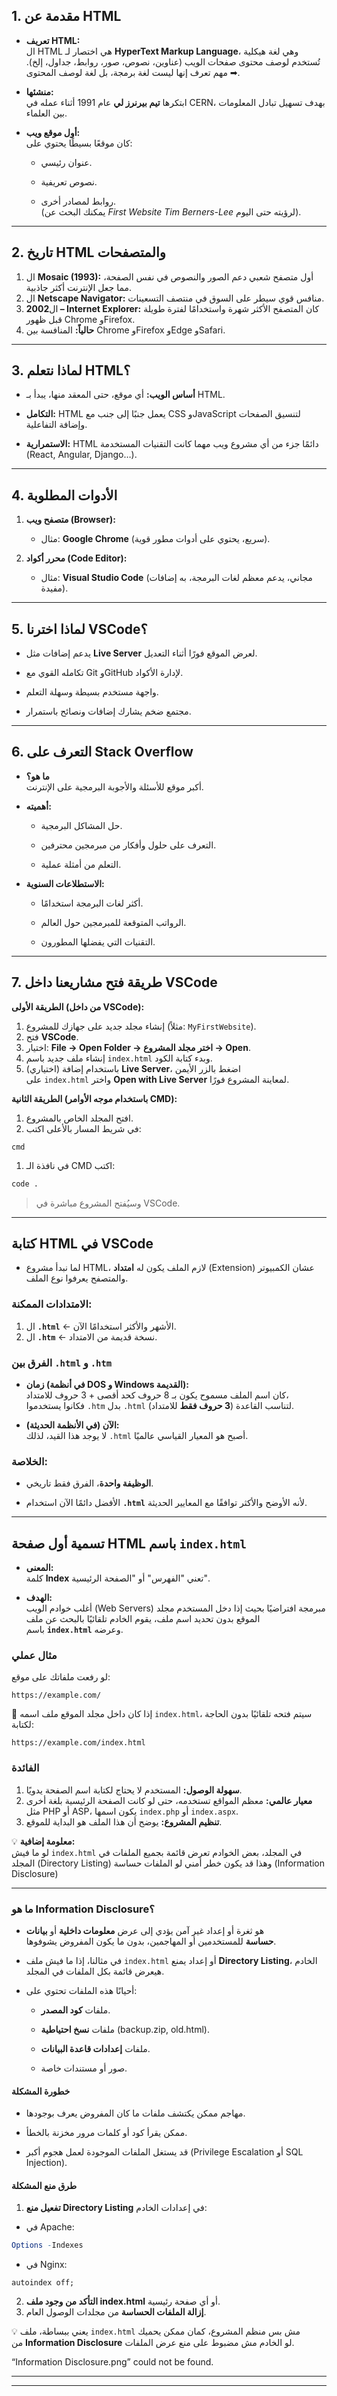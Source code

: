 ## **1. مقدمة عن HTML**

- **تعريف HTML:**  
    ال HTML هي اختصار لـ **HyperText Markup Language**، وهي لغة هيكلية تُستخدم لوصف محتوى صفحات الويب (عناوين، نصوص، صور، روابط، جداول، إلخ). ➡ مهم تعرف إنها ليست لغة برمجة، بل لغة لوصف المحتوى.  
    
- **منشئها:**  
    ابتكرها **تيم بيرنرز لي** عام 1991 أثناء عمله في CERN، بهدف تسهيل تبادل المعلومات بين العلماء.  
    
- **أول موقع ويب:**  
    كان موقعًا بسيطًا يحتوي على:
    - عنوان رئيسي.  
        
    - نصوص تعريفية.  
        
    - روابط لمصادر أخرى.  
        (يمكنك البحث عن _First Website Tim Berners-Lee_ لرؤيته حتى اليوم).  
        

---

## **2. تاريخ HTML والمتصفحات**

1. ال **Mosaic (1993):** أول متصفح شعبي دعم الصور والنصوص في نفس الصفحة، مما جعل الإنترنت أكثر جاذبية.
2. ال **Netscape Navigator:** منافس قوي سيطر على السوق في منتصف التسعينات.
3. ال**2002 – Internet Explorer:** كان المتصفح الأكثر شهرة واستخدامًا لفترة طويلة قبل ظهور Chrome وFirefox.
4. **حالياً:** المنافسة بين Chrome وFirefox وEdge وSafari.

---

## **3. لماذا نتعلم HTML؟**

- **أساس الويب:** أي موقع، حتى المعقد منها، يبدأ بـ HTML.  
    
- **التكامل:** HTML يعمل جنبًا إلى جنب مع CSS وJavaScript لتنسيق الصفحات وإضافة التفاعلية.  
    
- **الاستمرارية:** HTML دائمًا جزء من أي مشروع ويب مهما كانت التقنيات المستخدمة (React, Angular, Django…).  
    

---

## **4. الأدوات المطلوبة**

1. **متصفح ويب (Browser):**
    
    - مثال: **Google Chrome** (سريع، يحتوي على أدوات مطور قوية).  
        
2. **محرر أكواد (Code Editor):**
    
    - مثال: **Visual Studio Code** (مجاني، يدعم معظم لغات البرمجة، به إضافات مفيدة).  
        

---

## **5. لماذا اخترنا VSCode؟**

- يدعم إضافات مثل **Live Server** لعرض الموقع فورًا أثناء التعديل.  
    
- تكامله القوي مع Git وGitHub لإدارة الأكواد.  
    
- واجهة مستخدم بسيطة وسهلة التعلم.  
    
- مجتمع ضخم يشارك إضافات ونصائح باستمرار.

---

## **6. التعرف على Stack Overflow**

- **ما هو؟**  
    أكبر موقع للأسئلة والأجوبة البرمجية على الإنترنت.  
    
- **أهميته:**
    - حل المشاكل البرمجية.  
        
    - التعرف على حلول وأفكار من مبرمجين محترفين.  
        
    - التعلم من أمثلة عملية.  
        
- **الاستطلاعات السنوية:**
    - أكثر لغات البرمجة استخدامًا.  
        
    - الرواتب المتوقعة للمبرمجين حول العالم.  
        
    - التقنيات التي يفضلها المطورون.

---

## **7. طريقة فتح مشاريعنا داخل VSCode**

**الطريقة الأولى (من داخل VSCode):**

1. إنشاء مجلد جديد على جهازك للمشروع (مثلاً: `MyFirstWebsite`).
2. فتح **VSCode**.
3. اختيار: **File → Open Folder → اختر مجلد المشروع → Open**.
4. إنشاء ملف جديد باسم `index.html` وبدء كتابة الكود.
5. (اختياري) باستخدام إضافة **Live Server**، اضغط بالزر الأيمن على `index.html` واختر **Open with Live Server** لمعاينة المشروع فورًا.

**الطريقة الثانية (باستخدام موجه الأوامر CMD):**

1. افتح المجلد الخاص بالمشروع.
2. في شريط المسار بالأعلى اكتب:

```nginx
cmd
```

1. في نافذة الـ CMD اكتب:

```css
code .
```

> وسيُفتح المشروع مباشرة في VSCode.

---

## **كتابة HTML في VSCode**

- لما نبدأ مشروع HTML، لازم الملف يكون له **امتداد** (Extension) عشان الكمبيوتر والمتصفح يعرفوا نوع الملف.

### **الامتدادات الممكنة:**

1. ال **`.html`** ← الأشهر والأكثر استخدامًا الآن.
2. ال **`.htm`** ← نسخة قديمة من الامتداد.

### **الفرق بين `.html` و `.htm`**

- **زمان (في أنظمة DOS و Windows القديمة):**  
    كان اسم الملف مسموح يكون بـ 8 حروف كحد أقصى + 3 حروف للامتداد،  
    فكانوا يستخدموا `.htm` بدل `.html` لتناسب القاعدة (**3 حروف فقط** للامتداد).  
    
- **الآن (في الأنظمة الحديثة):**  
    لا يوجد هذا القيد، لذلك `.html` أصبح هو المعيار القياسي عالميًا.

### **الخلاصة:**

- **الوظيفة واحدة**، الفرق فقط تاريخي.  
    
- الأفضل دائمًا الآن استخدام **`.html`** لأنه الأوضح والأكثر توافقًا مع المعايير الحديثة.

---

## **تسمية أول صفحة HTML باسم `index.html`**

- **المعنى:**  
    كلمة **Index** تعني "الفهرس" أو "الصفحة الرئيسية".  
    
- **الهدف:**  
    أغلب خوادم الويب (Web Servers) مبرمجة افتراضيًا بحيث إذا دخل المستخدم مجلد الموقع بدون تحديد اسم ملف، يقوم الخادم تلقائيًا بالبحث عن ملف باسم **`index.html`** وعرضه.

### **مثال عملي**

لو رفعت ملفاتك على موقع:

```arduino
https://example.com/
```

🔹 إذا كان داخل مجلد الموقع ملف اسمه `index.html`، سيتم فتحه تلقائيًا بدون الحاجة لكتابة:

```arduino
https://example.com/index.html
```

### **الفائدة**

1. **سهولة الوصول:** المستخدم لا يحتاج لكتابة اسم الصفحة يدويًا.
2. **معيار عالمي:** معظم المواقع تستخدمه، حتى لو كانت الصفحة الرئيسية بلغة أخرى مثل PHP أو ASP، يكون اسمها `index.php` أو `index.aspx`.
3. **تنظيم المشروع:** يوضح أن هذا الملف هو البداية للموقع.

💡 **معلومة إضافية:**  
لو ما فيش `index.html` في المجلد، بعض الخوادم تعرض قائمة بجميع الملفات في المجلد (Directory Listing) وهذا قد يكون خطر أمني لو الملفات حساسة (Information Disclosure)

---

### **ما هو Information Disclosure؟**

- هو ثغرة أو إعداد غير آمن يؤدي إلى عرض **معلومات داخلية** أو **بيانات حساسة** للمستخدمين أو المهاجمين، بدون ما يكون المفروض يشوفوها.  
    
- في مثالنا، إذا ما فيش ملف `index.html` أو إعداد يمنع **Directory Listing**، الخادم هيعرض قائمة بكل الملفات في المجلد.  
    
- أحيانًا هذه الملفات تحتوي على:
    - ملفات **كود المصدر**.  
        
    - ملفات **نسخ احتياطية** (backup.zip, old.html).  
        
    - ملفات **إعدادات قاعدة البيانات**.  
        
    - صور أو مستندات خاصة.

#### **خطورة المشكلة**

- مهاجم ممكن يكتشف ملفات ما كان المفروض يعرف بوجودها.  
    
- ممكن يقرأ كود أو كلمات مرور مخزنة بالخطأ.  
    
- قد يستغل الملفات الموجودة لعمل هجوم أكبر (Privilege Escalation أو SQL Injection).

#### **طرق منع المشكلة**

1. **تفعيل منع Directory Listing** في إعدادات الخادم:

- في Apache:

```mathematica
Options -Indexes
```

- في Nginx:

```nginx
autoindex off;
```

2. **التأكد من وجود ملف index.html** أو أي صفحة رئيسية.
3. **إزالة الملفات الحساسة** من مجلدات الوصول العام.

💡 يعني ببساطة، ملف `index.html` مش بس منظم المشروع، كمان ممكن يحميك من **Information Disclosure** لو الخادم مش مضبوط على منع عرض الملفات.

“Information Disclosure.png” could not be found.

---

---